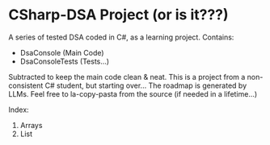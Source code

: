 # CSharp-DSA Project (or is it???)
A series of tested DSA coded in C#, as a learning project.
Contains:
- DsaConsole (Main Code)
- DsaConsoleTests (Tests...)

Subtracted to keep the main code clean & neat.
This is a project from a non-consistent C# student, but starting over...
The roadmap is generated by LLMs.
Feel free to la-copy-pasta from the source (if needed in a lifetime...)

Index:
1. Arrays
2. List<T>
